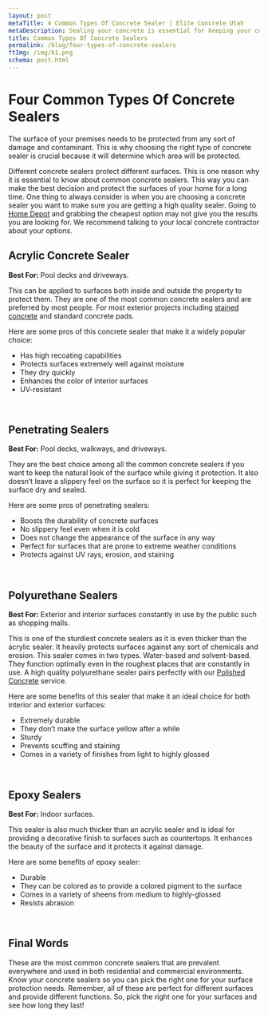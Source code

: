 ```yaml
---
layout: post
metaTitle: 4 Common Types Of Concrete Sealer | Elite Concrete Utah
metaDescription: Sealing your concrete is essential for keeping your concrete looking great and keeping it protected. These are the 4 most common types of sealers.
title: Common Types Of Concrete Sealers
permalink: /blog/four-types-of-concrete-sealers
ftImg: /img/h1.png
schema: post.html
---
```


# Four Common Types Of Concrete Sealers

The surface of your premises needs to be protected from any sort of damage and contaminant. This is why choosing the right type of concrete sealer is crucial because it will determine which area will be protected.

Different concrete sealers protect different surfaces. This is one reason why it is essential to know about common concrete sealers. This way you can make the best decision and protect the surfaces of your home for a long time. One thing to always consider is when you are choosing a concrete sealer you want to make sure you are getting a high quality sealer. Going to <a href="https://www.homedepot.com/b/Paint-Concrete-Coatings-Concrete-Sealers/N-5yc1vZcj9b" target="_blank">Home Depot</a> and grabbing the cheapest option may not give you the results you are looking for. We recommend talking to your local concrete contractor about your options.

## Acrylic Concrete Sealer

**Best For:** Pool decks and driveways.

This can be applied to surfaces both inside and outside the property to protect them. They are one of the most common concrete sealers and are preferred by most people. For most exterior projects including <a href="/services/concrete-staining-utah">stained concrete</a> and standard concrete pads.

Here are some pros of this concrete sealer that make it a widely popular choice:

  <ul class="blog-list">
  <li>Has high recoating capabilities</li>
  <li>Protects surfaces extremely well against moisture</li>
  <li>They dry quickly</li>
  <li>Enhances the color of interior surfaces</li>
  <li>UV-resistant</li>
  </ul><br />

## Penetrating Sealers

**Best For:** Pool decks, walkways, and driveways.

They are the best choice among all the common concrete sealers if you want to keep the natural look of the surface while giving it protection. It also doesn’t leave a slippery feel on the surface so it is perfect for keeping the surface dry and sealed.

Here are some pros of penetrating sealers:

  <ul class="blog-list">
  <li>Boosts the durability of concrete surfaces</li>
  <li>No slippery feel even when it is cold</li>
  <li>Does not change the appearance of the surface in any way</li>
  <li>Perfect for surfaces that are prone to extreme weather conditions</li>
  <li>Protects against UV rays, erosion, and staining</li>
  </ul><br />

## Polyurethane Sealers

**Best For:** Exterior and interior surfaces constantly in use by the public such as shopping malls.

This is one of the sturdiest concrete sealers as it is even thicker than the acrylic sealer. It heavily protects surfaces against any sort of chemicals and erosion.
This sealer comes in two types. Water-based and solvent-based. They function optimally even in the roughest places that are constantly in use. A high quality polyurethane sealer pairs perfectly with our <a href="/services/polished-concrete-utah">Polished Concrete</a> service.

Here are some benefits of this sealer that make it an ideal choice for both interior and exterior surfaces:

  <ul class="blog-list">
  <li>Extremely durable</li>
  <li>They don’t make the surface yellow after a while</li>
  <li>Sturdy</li>
  <li>Prevents scuffing and staining</li>
  <li>Comes in a variety of finishes from light to highly glossed</li>
  </ul><br />

## Epoxy Sealers

**Best For:** Indoor surfaces.

This sealer is also much thicker than an acrylic sealer and is ideal for providing a decorative finish to surfaces such as countertops. It enhances the beauty of the surface and it protects it against damage.

Here are some benefits of epoxy sealer:
  <ul class="blog-list">
  <li>Durable</li>
  <li>They can be colored as to provide a colored pigment to the surface</li>
  <li>Comes in a variety of sheens from medium to highly-glossed</li>
  <li>Resists abrasion</li>
  </ul><br />

## Final Words

These are the most common concrete sealers that are prevalent everywhere and used in both residential and commercial environments. Know your concrete sealers so you can pick the right one for your surface protection needs.
Remember, all of these are perfect for different surfaces and provide different functions. So, pick the right one for your surfaces and see how long they last!
 

